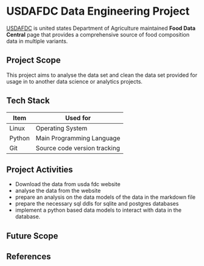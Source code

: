 # USDAFDC Data Engineering Project

[USDAFDC](https://fdc.nal.usda.gov) is united states Department of Agriculture maintained **Food Data Central** page that provides a comprehensive source of food composition data in multiple variants.

## Project Scope

This project aims to analyse the data set and clean the data set provided for usage in to another data science or analytics projects.

## Tech Stack

| Item    | Used for |
| ------- | -------  |
| Linux   | Operating System |
| Python  | Main Programming Language |
| Git     | Source code version tracking |

## Project Activities

- Download the data from usda fdc website
- analyse the data from the website
- prepare an analysis on the data models of the data in the markdown file
- prepare the necessary sql ddls for sqlite and postgres databases
- implement a python based data models to interact with data in the database.

## Future Scope

## References
